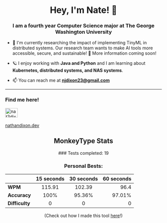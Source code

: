 <h1 align="center">Hey, I'm Nate! 👋</h1>
<h3 align="center">I am a fourth year Computer Science major at The George Washington University</h3>

- 🔭 I'm currently researching the impact of implementing TinyML in distributed systems. Our research team wants to make AI tools more accessible, secure, and sustainable! 🌱 More information coming soon!

- 🪐 I enjoy working with **Java and Python** and I am learning about **Kubernetes, distributed systems, and NAS systems**. 

- 📫 You can reach me at **njdixon23@gmail.com**

----------------------

<h3 align="left">Find me here!</h3>
<a href="https://linkedin.com/in/nat3dixon" target="blank"><img align="center" src="https://raw.githubusercontent.com/rahuldkjain/github-profile-readme-generator/master/src/images/icons/Social/linked-in-alt.svg" alt="nat3dixon" height="30" width="40" /></a>

<br>
<br>
<a href="https://nathandixon.dev">nathandixon.dev</a>

<h2 align="center">MonkeyType Stats</h2>

<!--- START --->

<div align="center">
### Tests completed: 19

### Personal Bests:

| | 15 seconds   |      30 seconds      |  60 seconds |
|:------          |:----------:|:-------------:|------:|
|**WPM**            |115.91|102.39|96.4|
|**Accuracy**       |100%|95.36%|97.01%|
|**Difficulty**     |0|0|0|

</div>

<!--- END --->
<div align="center">
(Check out how I made this tool <a href="https://github.com/nateJDXN/monkeytype-stats">here</a>!)
</div>
